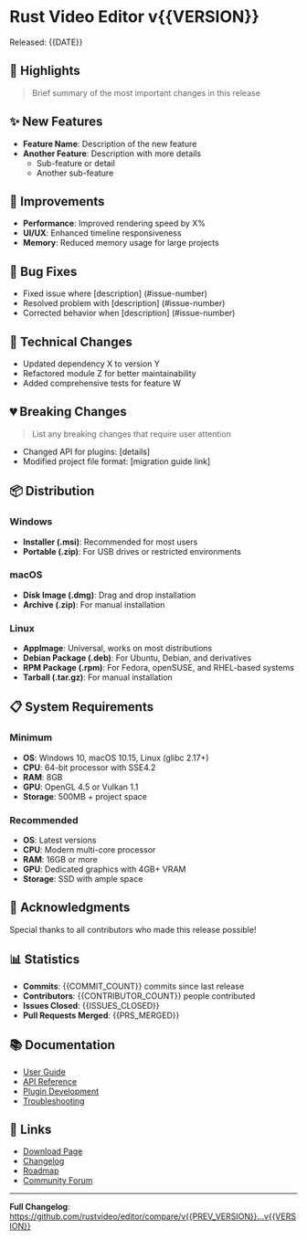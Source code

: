 # Rust Video Editor v{{VERSION}}

Released: {{DATE}}

## 🎉 Highlights

> Brief summary of the most important changes in this release

## ✨ New Features

- **Feature Name**: Description of the new feature
- **Another Feature**: Description with more details
  - Sub-feature or detail
  - Another sub-feature

## 🚀 Improvements

- **Performance**: Improved rendering speed by X%
- **UI/UX**: Enhanced timeline responsiveness
- **Memory**: Reduced memory usage for large projects

## 🐛 Bug Fixes

- Fixed issue where [description] (#issue-number)
- Resolved problem with [description] (#issue-number)
- Corrected behavior when [description] (#issue-number)

## 🔧 Technical Changes

- Updated dependency X to version Y
- Refactored module Z for better maintainability
- Added comprehensive tests for feature W

## 💔 Breaking Changes

> List any breaking changes that require user attention

- Changed API for plugins: [details]
- Modified project file format: [migration guide link]

## 📦 Distribution

### Windows
- **Installer (.msi)**: Recommended for most users
- **Portable (.zip)**: For USB drives or restricted environments

### macOS
- **Disk Image (.dmg)**: Drag and drop installation
- **Archive (.zip)**: For manual installation

### Linux
- **AppImage**: Universal, works on most distributions
- **Debian Package (.deb)**: For Ubuntu, Debian, and derivatives
- **RPM Package (.rpm)**: For Fedora, openSUSE, and RHEL-based systems
- **Tarball (.tar.gz)**: For manual installation

## 📋 System Requirements

### Minimum
- **OS**: Windows 10, macOS 10.15, Linux (glibc 2.17+)
- **CPU**: 64-bit processor with SSE4.2
- **RAM**: 8GB
- **GPU**: OpenGL 4.5 or Vulkan 1.1
- **Storage**: 500MB + project space

### Recommended
- **OS**: Latest versions
- **CPU**: Modern multi-core processor
- **RAM**: 16GB or more
- **GPU**: Dedicated graphics with 4GB+ VRAM
- **Storage**: SSD with ample space

## 🙏 Acknowledgments

Special thanks to all contributors who made this release possible!

## 📊 Statistics

- **Commits**: {{COMMIT_COUNT}} commits since last release
- **Contributors**: {{CONTRIBUTOR_COUNT}} people contributed
- **Issues Closed**: {{ISSUES_CLOSED}}
- **Pull Requests Merged**: {{PRS_MERGED}}

## 📚 Documentation

- [User Guide](https://docs.rustvideo.com/guide)
- [API Reference](https://docs.rustvideo.com/api)
- [Plugin Development](https://docs.rustvideo.com/plugins)
- [Troubleshooting](https://docs.rustvideo.com/troubleshooting)

## 🔗 Links

- [Download Page](https://github.com/rustvideo/editor/releases/tag/v{{VERSION}})
- [Changelog](https://github.com/rustvideo/editor/blob/main/CHANGELOG.md)
- [Roadmap](https://github.com/rustvideo/editor/projects)
- [Community Forum](https://forum.rustvideo.com)

---

**Full Changelog**: https://github.com/rustvideo/editor/compare/v{{PREV_VERSION}}...v{{VERSION}}
